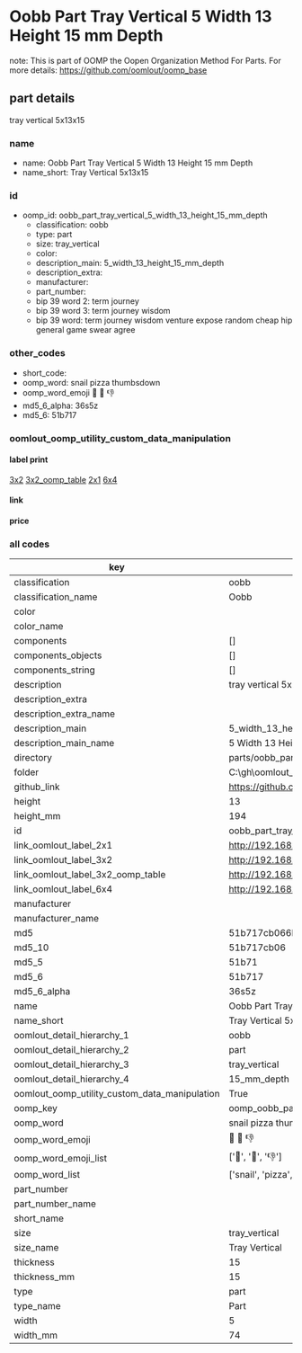 # Oobb Part Tray Vertical 5 Width 13 Height 15 mm Depth  

note: This is part of OOMP the Oopen Organization Method For Parts. For more details: https://github.com/oomlout/oomp_base

##  part details
  



tray vertical 5x13x15



### name
* name: Oobb Part Tray Vertical 5 Width 13 Height 15 mm Depth
* name_short: Tray Vertical 5x13x15 
### id
* oomp_id: oobb_part_tray_vertical_5_width_13_height_15_mm_depth
  * classification: oobb
  * type: part
  * size: tray_vertical
  * color: 
  * description_main: 5_width_13_height_15_mm_depth
  * description_extra: 
  * manufacturer: 
  * part_number: 
  * bip 39 word 2: term journey
  * bip 39 word 3: term journey wisdom
  * bip 39 word: term journey wisdom venture expose random cheap hip general game swear agree

### other_codes
* short_code: 
* oomp_word: snail pizza thumbsdown
* oomp_word_emoji :snail: :pizza: :thumbsdown:
* md5_6_alpha: 36s5z
* md5_6: 51b717






### oomlout_oomp_utility_custom_data_manipulation
#### label print
[3x2](http://192.168.1.245:1112/?label=oomp%2036s5z)
[3x2_oomp_table](http://192.168.1.108:1112/?label=oomp%2036s5z)
[2x1](http://192.168.1.242:1112/?label=oomp%2036s5z)
[6x4](http://192.168.1.55:1112/?label=oomp%2036s5z)    

#### link

                              

#### price







### all codes 
| key | value |  
| --- | --- |  
| classification | oobb |  
| classification_name | Oobb |  
| color |  |  
| color_name |  |  
| components | [] |  
| components_objects | [] |  
| components_string | [] |  
| description | tray vertical 5x13x15 |  
| description_extra |  |  
| description_extra_name |  |  
| description_main | 5_width_13_height_15_mm_depth |  
| description_main_name | 5 Width 13 Height 15 mm Depth |  
| directory | parts/oobb_part_tray_vertical_5_width_13_height_15_mm_depth |  
| folder | C:\gh\oomlout_oobb_version_4_generated_parts\parts\oobb_part_tray_vertical_5_width_13_height_15_mm_depth |  
| github_link | https://github.com/oomlout/oomlout_oomp_part_src/tree/main/parts/oobb_part_tray_vertical_5_width_13_height_15_mm_depth |  
| height | 13 |  
| height_mm | 194 |  
| id | oobb_part_tray_vertical_5_width_13_height_15_mm_depth |  
| link_oomlout_label_2x1 | http://192.168.1.242:1112/?label=oomp%2036s5z |  
| link_oomlout_label_3x2 | http://192.168.1.245:1112/?label=oomp%2036s5z |  
| link_oomlout_label_3x2_oomp_table | http://192.168.1.108:1112/?label=oomp%2036s5z |  
| link_oomlout_label_6x4 | http://192.168.1.55:1112/?label=oomp%2036s5z |  
| manufacturer |  |  
| manufacturer_name |  |  
| md5 | 51b717cb066be4dec6a85f25f89e1efb |  
| md5_10 | 51b717cb06 |  
| md5_5 | 51b71 |  
| md5_6 | 51b717 |  
| md5_6_alpha | 36s5z |  
| name | Oobb Part Tray Vertical 5 Width 13 Height 15 mm Depth |  
| name_short | Tray Vertical 5x13x15  |  
| oomlout_detail_hierarchy_1 | oobb |  
| oomlout_detail_hierarchy_2 | part |  
| oomlout_detail_hierarchy_3 | tray_vertical |  
| oomlout_detail_hierarchy_4 | 15_mm_depth |  
| oomlout_oomp_utility_custom_data_manipulation | True |  
| oomp_key | oomp_oobb_part_tray_vertical_5_width_13_height_15_mm_depth |  
| oomp_word | snail pizza thumbsdown |  
| oomp_word_emoji | :snail: :pizza: :thumbsdown: |  
| oomp_word_emoji_list | [':snail:', ':pizza:', ':thumbsdown:'] |  
| oomp_word_list | ['snail', 'pizza', 'thumbsdown'] |  
| part_number |  |  
| part_number_name |  |  
| short_name |  |  
| size | tray_vertical |  
| size_name | Tray Vertical |  
| thickness | 15 |  
| thickness_mm | 15 |  
| type | part |  
| type_name | Part |  
| width | 5 |  
| width_mm | 74 |  
